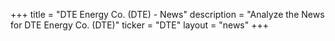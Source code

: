 +++
title = "DTE Energy Co. (DTE) - News"
description = "Analyze the News for DTE Energy Co. (DTE)"
ticker = "DTE"
layout = "news"
+++

